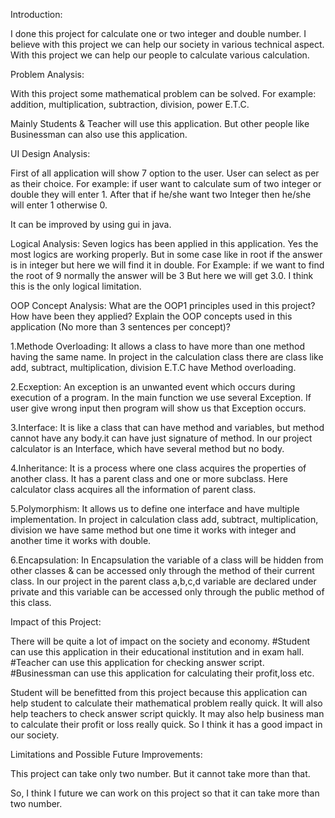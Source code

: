 Introduction: 

I done this project for calculate one or two integer and double number. I believe with this project we can help our society in various technical aspect. With this project we can help our people to calculate various calculation.

Problem Analysis:

With this project some mathematical problem can be solved. For example: addition, multiplication, subtraction, division, power E.T.C.

Mainly Students & Teacher will use this application. But other people like Businessman can also use this application.


UI Design Analysis:

First of all application will show 7 option to the user. User can select as per as their choice.  For example: if user want to calculate sum of two integer or double they will enter 1. After that if he/she want two Integer then he/she will enter 1 otherwise 0.

It can be improved by using gui in java.

Logical Analysis:
Seven logics has been applied in this application. Yes the most logics are working properly. But in some case like in root if the answer is in integer but here we will find it in double. For Example: if we want to find the root of 9 normally the answer will be 3 But here we will get 3.0. I think this is the only logical limitation.

OOP Concept Analysis:
What are the OOP1 principles used in this project? How have been they applied? Explain the OOP concepts used in this application (No more than 3 sentences per concept)? 


1.Methode Overloading: It allows a class to have more than one method having the same name. In project in the calculation class there are class like add, subtract, multiplication, division E.T.C have Method overloading.

2.Ecxeption: An exception is an unwanted event which occurs during execution of a program. In the main function we use several Exception. If user give wrong input then program will show us that Exception occurs.

3.Interface: It is like a class that can have method and variables, but method cannot have any body.it can have just signature of method. In our project calculator is an Interface, which have several method but no body.

4.Inheritance: It is a process where one class acquires the properties of another class. It has a parent class and one or more subclass. Here calculator class acquires all the information of parent class.

5.Polymorphism: It allows us to define one interface and have multiple implementation. In project in calculation class add, subtract, multiplication, division we have same method but one time it works with integer and another time it works with double.

6.Encapsulation: In Encapsulation the variable of a class will be hidden from other classes & can be accessed only through the method of their current class. In our project in the parent class a,b,c,d variable are declared under private and this variable can be accessed only through the public method of this class.

Impact of this Project:

There will be quite a lot of impact on the society and economy.
#Student can use this application in their educational institution and in exam hall.
#Teacher can use this application for checking answer script.
#Businessman can use this application for calculating their profit,loss etc.

Student will be benefitted from this project because this application can help student to calculate their mathematical problem really quick. It will also help teachers to check answer script quickly. It may also help business man to calculate their profit or loss really quick.
So I think it has a good impact in our society. 

Limitations and Possible Future Improvements:

This project can take only two number. But it cannot take more than that.

So, I think I future we can work on this project so that it can take more than two number.
